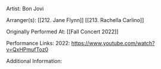 Artist: Bon Jovi

  

Arranger(s): [[212. Jane Flynn]] [[213. Rachella Carlino]]

  

Originally Performed At: [[Fall Concert 2022]]

  

Performance Links:
2022: https://www.youtube.com/watch?v=QxHPmufToz0

  

Additional Information: